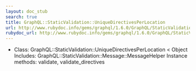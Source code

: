 ```yaml
---
layout: doc_stub
search: true
title: GraphQL::StaticValidation::UniqueDirectivesPerLocation
url: http://www.rubydoc.info/gems/graphql/1.6.0/GraphQL/StaticValidation/UniqueDirectivesPerLocation
rubydoc_url: http://www.rubydoc.info/gems/graphql/1.6.0/GraphQL/StaticValidation/UniqueDirectivesPerLocation
---
```


- Class: GraphQL::StaticValidation::UniqueDirectivesPerLocation < Object
Includes:
GraphQL::StaticValidation::Message::MessageHelper
Instance methods:
validate, validate_directives

